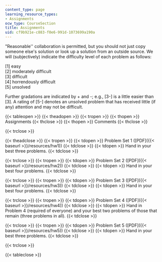 ```yaml
---
content_type: page
learning_resource_types:
- Assignments
ocw_type: CourseSection
title: Assignments
uid: cf9b921e-c883-f0e6-991d-1073699a190a
---
```


"Reasonable'' collaboration is permitted, but you should not just copy someone else's solution or look up a solution from an outside source. We will (subjectively) indicate the difficulty level of each problem as follows:

\[1\] easy  
\[2\] moderately difficult  
\[3\] difficult  
\[4\] horrendously difficult  
\[5\] unsolved

Further gradations are indicated by + and -; e.g., \[3-\] is a little easier than \[3\]. A rating of \[5-\] denotes an unsolved problem that has received little (if any) attention and may not be difficult.

{{< tableopen >}}
{{< theadopen >}}
{{< tropen >}}
{{< thopen >}}
Assignments
{{< thclose >}}
{{< thopen >}}
Comments
{{< thclose >}}

{{< trclose >}}

{{< theadclose >}}
{{< tropen >}}
{{< tdopen >}}
Problem Set 1 ([PDF]({{< baseurl >}}/resources/hw1))
{{< tdclose >}}
{{< tdopen >}}
Hand in your best three problems.
{{< tdclose >}}

{{< trclose >}}
{{< tropen >}}
{{< tdopen >}}
Problem Set 2 ([PDF]({{< baseurl >}}/resources/hw2))
{{< tdclose >}}
{{< tdopen >}}
Hand in your best four problems.
{{< tdclose >}}

{{< trclose >}}
{{< tropen >}}
{{< tdopen >}}
Problem Set 3 ([PDF]({{< baseurl >}}/resources/hw3))
{{< tdclose >}}
{{< tdopen >}}
Hand in your best four problems.
{{< tdclose >}}

{{< trclose >}}
{{< tropen >}}
{{< tdopen >}}
Problem Set 4 ([PDF]({{< baseurl >}}/resources/hw4))
{{< tdclose >}}
{{< tdopen >}}
Hand in Problem 4 (required of everyone) and your best two problems of those that remain (three problems in all).
{{< tdclose >}}

{{< trclose >}}
{{< tropen >}}
{{< tdopen >}}
Problem Set 5 ([PDF]({{< baseurl >}}/resources/hw5))
{{< tdclose >}}
{{< tdopen >}}
Hand in your best three problems.
{{< tdclose >}}

{{< trclose >}}

{{< tableclose >}}